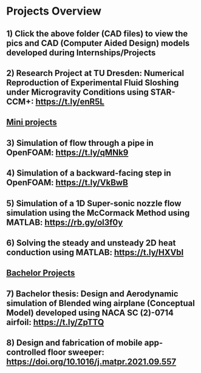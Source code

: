 # Projects Overview

## 1) Click the above folder (CAD files) to view the pics and CAD (Computer Aided Design) models developed during Internships/Projects

## 2) Research Project at TU Dresden: Numerical Reproduction of Experimental Fluid Sloshing under Microgravity Conditions using STAR-CCM+: https://t.ly/enR5L

## <ins>Mini projects</ins>
## 3) Simulation of flow through a pipe in OpenFOAM: https://t.ly/qMNk9
## 4) Simulation of a backward-facing step in OpenFOAM: https://t.ly/VkBwB
## 5) Simulation of a 1D Super-sonic nozzle flow simulation using the McCormack Method using MATLAB: https://rb.gy/ol3f0y
## 6) Solving the steady and unsteady 2D heat conduction using MATLAB: https://t.ly/HXVbI

## <ins>Bachelor Projects</ins>
## 7) Bachelor thesis: Design and Aerodynamic simulation of Blended wing airplane (Conceptual Model) developed using NACA SC (2)-0714 airfoil: https://t.ly/ZpTTQ
## 8) Design and fabrication of mobile app-controlled floor sweeper: https://doi.org/10.1016/j.matpr.2021.09.557
